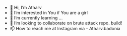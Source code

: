 - 👋 Hi, I’m Atharv
- 👀 I’m interested in You if You are a girl
- 🌱 I’m currently learning ...
- 💞️ I’m looking to collaborate on brute attack repo. build!
- 📫 How to reach me at Instagram via - Atharv.badonia

<!---
XENAMO33374/XENAMO33374 is a ✨ special ✨ repository because its `README.md` (this file) appears on your GitHub profile.
You can click the Preview link to take a look at your changes.
--->
